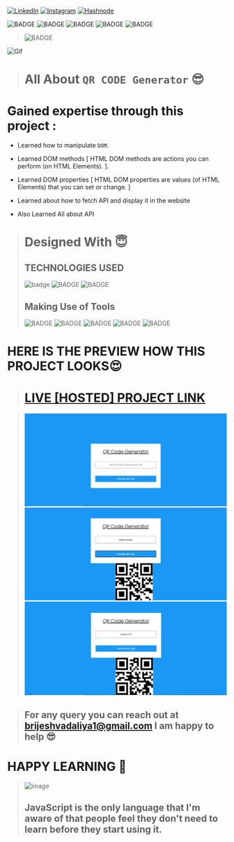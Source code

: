 
<!-- Social Links -->

[![LinkedIn][linkedin-shield]][linkedin-url]
[![Instagram][instagram-shield]][instagram-url]
[![Hashnode][hashnode-shield]][hashnode-url]

![BADGE](https://img.shields.io/badge/CORE_JAVASCRIPT-PROJECT-lightgrey)
![BADGE](https://img.shields.io/badge/LCO--INEURON-HITESH%20CHOUDHARY-lightgrey)
![BADGE](https://img.shields.io/badge/INEURON-FULL--STACK--JAVASCRIPT--WEBDEVELOPMENT-lightgrey)
![BADGE](https://img.shields.io/badge/HTML-CSS-lightgrey)
![BADGE](https://img.shields.io/badge/JAVASCRIPT-lightgrey)
>![BADGE](https://img.shields.io/badge/MADE%20WITH%20FUN%20BY-BRIJESH%20VADALIA-blue)


![Gif](https://cdn.hashnode.com/res/hashnode/image/upload/v1609865669335/9c_vcrn-E.gif)

> # All About `QR CODE Generator` 😎

# **Gained expertise through this project :**

- Learned how to manipulate `DOM`.

- Learned DOM methods [ HTML DOM methods are actions you can perform (on HTML Elements). ].

- Learned DOM properties [ HTML DOM properties are values (of HTML Elements) that you can set or change. ]

- Learned about how to fetch API and display it in the website

- Also Learned All about API

># Designed With 😇
>## TECHNOLOGIES USED 
>![badge](https://img.shields.io/badge/HTML5-HTML5-orange)
![BADGE](https://img.shields.io/badge/CSS3-CSS3-blue)
![BADGE](https://img.shields.io/badge/JAVASCRIPT-JAVASCRIPT-yellow)
>## Making Use of Tools
>![BADGE](https://img.shields.io/badge/GOOGLE-CHROME-blue)
>![BADGE](https://img.shields.io/badge/GIT-HUB-lightgrey)
>![BADGE](https://img.shields.io/badge/VS-CODE-blue)
>![BADGE](https://img.shields.io/badge/GIT-GIT-orange)
>![BADGE](https://img.shields.io/badge/NETLIFY-NETLIFY-blue)


# HERE IS THE PREVIEW HOW THIS PROJECT LOOKS😍
># [LIVE [HOSTED] PROJECT LINK](https://brijesh8128-qr-code-generator.netlify.app/ "QR CODE Generator")

>![Screenshot](./screenshot/screenshot-1.png)
>![Screenshot](./screenshot/screenshot-2.png)
>![Screenshot](./screenshot/screenshot-3.png)




>## For any query you can reach out at brijeshvadaliya1@gmail.com I am happy to help 😎

# HAPPY LEARNING 🤩
>![image](https://raw.githubusercontent.com/ikeyurp/ikeyurp/master/src/Comp-Man.gif)
>## JavaScript is the only language that I'm aware of that people feel they don't need to learn before they start using it.











<!-- Linkedin -->

[linkedin-shield]: https://img.shields.io/badge/-LinkedIn-black.svg?style=for-the-badge&logo=linkedin&colorB=0B5FBB
[linkedin-url]: https://www.linkedin.com/in/brijesh-vadaliya-16b3a2202/

<!-- Instagram -->

[instagram-shield]: https://img.shields.io/badge/Instagram-%23E4405F.svg?style=for-the-badge&logo=Instagram&logoColor=white
[instagram-url]: https://www.instagram.com/brijesh_vadaliya_8128/


<!-- Hashnode -->

[hashnode-shield]: https://img.shields.io/badge/Hashnode-2962FF?style=for-the-badge&logo=hashnode&logoColor=white
[hashnode-url]: https://brijeshvadaliya8128.hashnode.dev/





